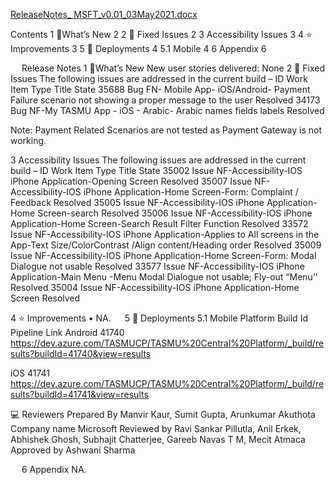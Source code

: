 [ReleaseNotes_ MSFT_v0.01_03May2021.docx](/.attachments/ReleaseNotes_%20MSFT_v0.01_03May2021-9a1a0840-8314-4755-94f4-6eadf3892897.docx)

Contents
1	🔧What’s New	2
2	🚀 Fixed Issues	2
3	Accessibility Issues	3
4	⭐ Improvements	3
5	🚀 Deployments	4
5.1	Mobile	4
6	Appendix	6







 
Release Notes
1	🔧What’s New
New user stories delivered: None
2	🚀 Fixed Issues
The following issues are addressed in the current build –
ID	Work Item Type	Title	State
35688	Bug	FN- Mobile App- iOS/Android- Payment Failure scenario not showing a proper message to the user	Resolved
34173	Bug	NF-My TASMU App - iOS - Arabic- Arabic names fields labels	Resolved

Note: Payment Related Scenarios are not tested as Payment Gateway is not working.

3	Accessibility Issues
The following issues are addressed in the current build –
ID	Work Item Type	Title	State
35002	Issue	NF-Accessibility-IOS iPhone Application-Opening Screen 	Resolved
35007	Issue	NF-Accessibility-IOS iPhone Application-Home Screen-Form: Complaint / Feedback	Resolved
35005	Issue	NF-Accessibility-IOS iPhone Application-Home Screen-search	Resolved
35006	Issue	NF-Accessibility-IOS iPhone Application-Home Screen-Search Result Filter Function	Resolved
33572	Issue	NF-Accessibility-IOS iPhone Application-Applies to All screens in the App-Text Size/ColorContrast /Align content/Heading order	Resolved
35009	Issue	NF-Accessibility-IOS iPhone Application-Home Screen-Form: Modal Dialogue not usable	Resolved
33577	Issue	NF-Accessibility-IOS iPhone Application-Main Menu -Menu Modal Dialogue not usable; Fly-out “Menu’’	Resolved
35004	Issue	NF-Accessibility-IOS iPhone Application-Home Screen	Resolved

4	⭐ Improvements
•	NA.
 
5	🚀 Deployments
5.1	Mobile
Platform	Build Id	Pipeline Link
Android	41740	https://dev.azure.com/TASMUCP/TASMU%20Central%20Platform/_build/results?buildId=41740&view=results

iOS	41741	https://dev.azure.com/TASMUCP/TASMU%20Central%20Platform/_build/results?buildId=41741&view=results


 
💻 Reviewers 
Prepared By	Manvir Kaur, Sumit Gupta, Arunkumar Akuthota
Company name	Microsoft
Reviewed by 	Ravi Sankar Pillutla, Anil Erkek, Abhishek Ghosh, Subhajit Chatterjee, Gareeb Navas T M, Mecit Atmaca
Approved by 	Ashwani Sharma

 
6	Appendix
NA.
